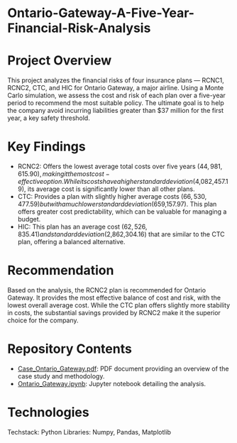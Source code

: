 # Ontario-Gateway-A-Five-Year-Financial-Risk-Analysis
# Project Overview
This project analyzes the financial risks of four insurance plans — RCNC1, RCNC2, CTC, and HIC for Ontario Gateway, a major airline. Using a Monte Carlo simulation, we assess the cost and risk of each plan over a five-year period to recommend the most suitable policy. The ultimate goal is to help the company avoid incurring liabilities greater than $37 million for the first year, a key safety threshold.

# Key Findings
* RCNC2: Offers the lowest average total costs over five years ($44,981,615.90), making it the most cost-effective option. While its costs have a higher standard deviation ($4,082,457.19), its average cost is significantly lower than all other plans.
* CTC: Provides a plan with slightly higher average costs ($66,530,477.59) but with a much lower standard deviation ($659,157.97). This plan offers greater cost predictability, which can be valuable for managing a budget.
* HIC: This plan has an average cost ($62,526,835.41) and standard deviation ($2,862,304.16) that are similar to the CTC plan, offering a balanced alternative.

# Recommendation
Based on the analysis, the RCNC2 plan is recommended for Ontario Gateway. It provides the most effective balance of cost and risk, with the lowest overall average cost. While the CTC plan offers slightly more stability in costs, the substantial savings provided by RCNC2 make it the superior choice for the company.

# Repository Contents
* [Case_Ontario_Gateway.pdf](https://github.com/siddharthamysore27-creator/Ontario-Gateway-A-Five-Year-Financial-Risk-Analysis/blob/main/Case_Ontario_Gateway.pdf): PDF document providing an overview of the case study and methodology.
* [Ontario_Gateway.ipynb](https://github.com/siddharthamysore27-creator/Ontario-Gateway-A-Five-Year-Financial-Risk-Analysis/blob/main/Ontario_Gateway.ipynb): Jupyter notebook detailing the analysis.

# Technologies
Techstack: Python
Libraries: Numpy, Pandas, Matplotlib
